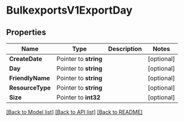 # BulkexportsV1ExportDay

## Properties

Name | Type | Description | Notes
------------ | ------------- | ------------- | -------------
**CreateDate** | Pointer to **string** |  | [optional] 
**Day** | Pointer to **string** |  | [optional] 
**FriendlyName** | Pointer to **string** |  | [optional] 
**ResourceType** | Pointer to **string** |  | [optional] 
**Size** | Pointer to **int32** |  | [optional] 

[[Back to Model list]](../README.md#documentation-for-models) [[Back to API list]](../README.md#documentation-for-api-endpoints) [[Back to README]](../README.md)


